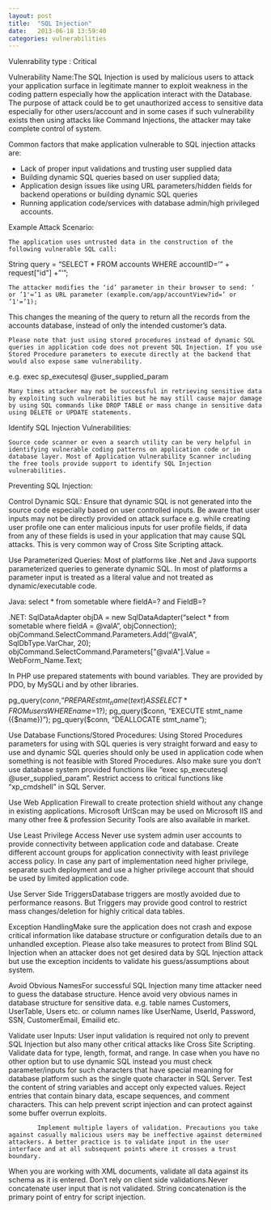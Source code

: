 ```yaml
---
layout: post
title:  "SQL Injection"
date:   2013-06-18 13:59:40
categories: vulnerabilities
---
```


Vulenrability type : Critical

Vulnerability Name:The SQL Injection is used by malicious users to attack your application surface in legitimate manner to exploit weakness in the coding pattern especially how the application interact with the Database. The purpose of attack could be to get unauthorized access to sensitive data especially for other users/account and in some cases if such vulnerability exists then using attacks like Command Injections, the attacker may take complete control of system.

Common factors that make application vulnerable to SQL injection attacks are:

- Lack of proper input validations and trusting user supplied data
- Building dynamic SQL queries based on user supplied data;
- Application design issues like using URL parameters/hidden fields for backend operations or building dynamic SQL queries
- Running application code/services with database admin/high privileged accounts.

Example Attack Scenario:

	The application uses untrusted data in the construction of the following vulnerable SQL call:
String query = “SELECT * FROM accounts WHERE accountID=’” + request["id"] +”‘”;

	The attacker modifies the ‘id’ parameter in their browser to send: ‘ or ’1'=’1 as URL parameter (example.com/app/accountView?id=’ or ’1'=’1);
This changes the meaning of the query to return all the records from the accounts database, instead of only the intended customer’s data.

	Please note that just using stored procedures instead of dynamic SQL queries in application code does not prevent SQL Injection. If you use Stored Procedure parameters to execute directly at the backend that would also expose same vulnerability.
e.g. exec sp_executesql @user_supplied_param

	Many times attacker may not be successful in retrieving sensitive data by exploiting such vulnerabilities but he may still cause major damage by using SQL commands like DROP TABLE or mass change in sensitive data using DELETE or UPDATE statements.

Identify SQL Injection Vulnerabilities:

	Source code scanner or even a search utility can be very helpful in identifying vulnerable coding patterns on application code or in database layer. Most of Application Vulnerability Scanner including the free tools provide support to identify SQL Injection vulnerabilities.

Preventing SQL Injection:

Control Dynamic SQL: Ensure that dynamic SQL is not generated into the source code especially based on user controlled inputs. Be aware that user inputs may not be directly provided on attack surface e.g. while creating user profile one can enter malicious inputs for user profile fields, if data from any of these fields is used in your application that may cause SQL attacks. This is very common way of Cross Site Scripting attack.

Use Parameterized Queries: Most of platforms like .Net and Java supports parameterized queries to generate dynamic SQL. In most of platforms a parameter input is treated as a literal value and not treated as dynamic/executable code.

Java: select * from sometable where fieldA=? and FieldB=?

.NET: SqlDataAdapter objDA = new SqlDataAdapter(“select * from sometable where fieldA = @valA”, objConnection);
objCommand.SelectCommand.Parameters.Add(“@valA”, SqlDbType.VarChar, 20);
objCommand.SelectCommand.Parameters["@valA"].Value = WebForm_Name.Text;

In PHP use prepared statements with bound variables. They are provided by PDO, by MySQLi and by other libraries.

pg_query($conn, “PREPARE stmt_name (text) AS SELECT * FROM users WHERE name=$1?);
pg_query($conn, “EXECUTE stmt_name ({$name})”);
pg_query($conn, “DEALLOCATE stmt_name”);

Use Database Functions/Stored Procedures: Using Stored Procedures parameters for using with SQL queries is very straight forward and easy to use and dynamic SQL queries should only be used in application code when something is not feasible with Stored Procedures. Also make sure you don’t use database system provided functions like “exec sp_executesql @user_supplied_param”. Restrict access to critical functions like “xp_cmdshell” in SQL Server.

Use Web Application Firewall to create protection shield without any change in existing applications. Microsoft UrlScan may be used on Microsoft IIS and many other free & profession Security Tools are also available in market.

Use Least Privilege Access Never use system admin user accounts to provide connectivity between application code and database. Create different account groups for application connectivity with least privilege access policy. In case any part of implementation need higher privilege, separate such deployment and use a higher privilege account that should be used by limited application code.

Use Server Side TriggersDatabase triggers are mostly avoided due to performance reasons. But Triggers may provide good control to restrict mass changes/deletion for highly critical data tables.

Exception HandlingMake sure the application does not crash and expose critical information like database structure or configuration details due to an unhandled exception. Please also take measures to protect from Blind SQL Injection when an attacker does not get desired data by SQL Injection attack but use the exception incidents to validate his guess/assumptions about system.

Avoid Obvious NamesFor successful SQL Injection many time attacker need to guess the database structure. Hence avoid very obvious names in database structure for sensitive data. e.g. table names Customers, UserTable, Users etc. or column names like UserName, UserId, Password, SSN, CustomerEmail, Emailid etc.

Validate user Inputs: User input validation is required not only to prevent SQL Injection but also many other critical attacks like Cross Site Scripting. Validate data for type, length, format, and range. In case when you have no other option but to use dynamic SQL instead you must check parameter/inputs for such characters that have special meaning for database platform such as the single quote character in SQL Server. Test the content of string variables and accept only expected values. Reject entries that contain binary data, escape sequences, and comment characters. This can help prevent script injection and can protect against some buffer overrun exploits.

			Implement multiple layers of validation. Precautions you take against casually malicious users may be ineffective against determined attackers. A better practice is to validate input in the user interface and at all subsequent points where it crosses a trust boundary.
			
When you are working with XML documents, validate all data against its schema as it is entered.
Don’t rely on client side validations.Never concatenate user input that is not validated. String concatenation is the primary point of entry for script injection.